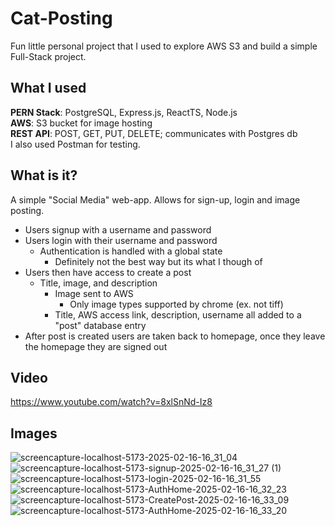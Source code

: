 # Cat-Posting

Fun little personal project that I used to explore AWS S3 and build a simple Full-Stack project.

## What I used

**PERN Stack**: PostgreSQL, Express.js, ReactTS, Node.js\
**AWS**: S3 bucket for image hosting\
**REST API**: POST, GET, PUT, DELETE; communicates with Postgres db\
I also used Postman for testing.


## What is it?

A simple "Social Media" web-app. Allows for sign-up, login and image posting. 

 - Users signup with a username and password 
 - Users login with their username and password
	 - Authentication is handled with a global state
		 - Definitely not the best way but its what I though of 
- Users then have access to create a post
	- Title, image, and description
		- Image sent to AWS
			- Only image types supported by chrome (ex. not tiff)
		- Title, AWS access link, description, username all added to a "post" database entry
- After post is created users are taken back to homepage, once they leave the homepage they are signed out

## Video
https://www.youtube.com/watch?v=8xlSnNd-Iz8

## Images
![screencapture-localhost-5173-2025-02-16-16_31_04](https://github.com/user-attachments/assets/b8a9e1b6-ad7b-46b5-a6aa-75795323c63d)
![screencapture-localhost-5173-signup-2025-02-16-16_31_27 (1)](https://github.com/user-attachments/assets/7850a4ee-f880-428f-a8e6-0e52acf76057)
![screencapture-localhost-5173-login-2025-02-16-16_31_55](https://github.com/user-attachments/assets/01e2dd0d-5bf0-49ad-9e96-daeb65d6d150)
![screencapture-localhost-5173-AuthHome-2025-02-16-16_32_23](https://github.com/user-attachments/assets/3d5ab586-4a4c-42ab-be1f-fafc5797d736)
![screencapture-localhost-5173-CreatePost-2025-02-16-16_33_09](https://github.com/user-attachments/assets/e2ceecae-9bb6-469a-93e1-9c918cb270be)
![screencapture-localhost-5173-AuthHome-2025-02-16-16_33_20](https://github.com/user-attachments/assets/d41f5a80-aefb-419d-ba09-ff60ccfddce0)
